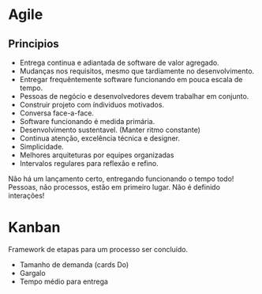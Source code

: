 # Agile

## Principios

- Entrega continua e adiantada de software de valor agregado.
- Mudanças nos requisitos, mesmo que tardiamente no desenvolvimento.
- Entregar frequêntemente software funcionando em pouca escala de tempo.
- Pessoas de negócio e desenvolvedores devem trabalhar em conjunto.
- Construir projeto com índividuos motivados.
- Conversa face-a-face.
- Software funcionando é medida primária.
- Desenvolvimento sustentavel. (Manter ritmo constante)
- Continua atenção, excelência técnica e designer.
- Simplicidade.
- Melhores arquiteturas por equipes organizadas
- Intervalos regulares para reflexão e refino.

Não há um lançamento certo, entregando funcionando o tempo todo!
Pessoas, não processos, estão em primeiro lugar.
Não é definido interações!

# Kanban

Framework de etapas para um processo ser concluído.

- Tamanho de demanda (cards Do)
- Gargalo
- Tempo médio para entrega